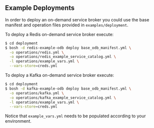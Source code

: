 ## Example Deployments

In order to deploy an on-demand service broker you could use the base manifest and
operation files provided in `examples/deployment`.


To deploy a Redis on-demand service broker execute:

```bash
$ cd deployment
$ bosh -d redis-example-odb deploy base_odb_manifest.yml \
  -o operations/redis.yml \
  -o operations/redis_example_service_catalog.yml \
  -l operations/example_vars.yml \
  --vars-store=creds.yml
```

To deploy a Kafka on-demand service broker execute:

```bash
$ cd deployment
$ bosh -d kafka-example-odb deploy base_odb_manifest.yml \
  -o operations/kafka.yml \
  -o operations/kafka_example_service_catalog.yml \
  -l operations/example_vars.yml \
  --vars-store=creds.yml
```

Notice that `example_vars.yml` needs to be populated according to your
environment.



